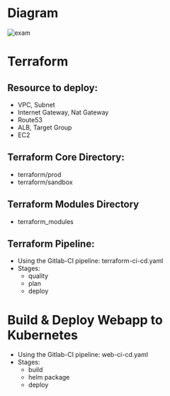 # Diagram 
![exam](https://github.com/user-attachments/assets/60069bdf-0b16-4e7c-8769-ebfbcf4dfee0)

# Terraform
## Resource to deploy:
- VPC, Subnet
- Internet Gateway, Nat Gateway
- Route53
- ALB, Target Group
- EC2
  
## Terraform Core Directory:
- terraform/prod
- terraform/sandbox

## Terraform Modules Directory
- terraform_modules

## Terraform Pipeline:
- Using the Gitlab-CI pipeline: terraform-ci-cd.yaml
- Stages:
  - quality
  - plan
  - deploy


# Build & Deploy Webapp to Kubernetes
- Using the Gitlab-CI pipeline: web-ci-cd.yaml
- Stages:
  - build
  - helm package
  - deploy
